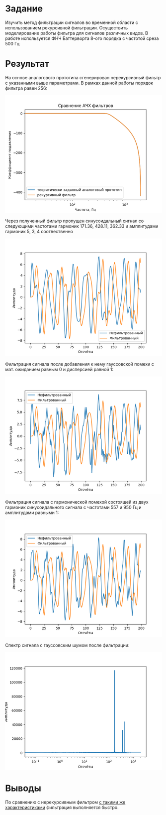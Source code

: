 # Задание

Изучить метод фильтрации сигналов во временной области с использованием рекурсивной фильтрации. Осуществить моделирование работы фильтра для сигналов различных видов. В работе используется ФНЧ Баттерворта 8-ого порядка с частотой среза 500 Гц

# Результат

На основе аналогового прототипа cгенерирован нерекурсивный фильтр с указанными выше параметрами. В рамках данной работы порядок фильтра равен 256:

![Ачх фильтров](<Сравнение АЧХ фильтров.png>)

Через полученный фильтр пропущен синусоидальный сигнал со следующими частотами гармоник 171.36, 428.11, 362.33 и амплитудами гармоник 5, 3, 4 соотвественно

![График фильтрации обычного сигнала](<График фильтрации обычного сигнала.png>)

Фильтрация сигнала после добавления к нему гауссовской помехи с мат. ожиданием равным 0 и дисперсией равной 1:

![Результат фильтрации силнала с гауссовским шумом](<Результат фильтрации силнала с гауссовским шумом.png>)

Фильтрация сигнала с гармонической помехой состоящей из двух гармоник синусоидального сигнала с частотами 557 и 950 Гц и амплитудами равными 1:

![Результат фильтрации сигнала с гармоническим шумом](<Результат фильтрации сигнала с гармоническим шумом.png>)

Спектр сигнала с гауссовским шумом после фильтрации:

![Спектр сигнала с гауссовским шумом](<Спектр сигнала после фильтрации.png>)

# Выводы

По сравнению с нерекурсивным фильтром [с такими же характеристиками](https://github.com/TestPortf/portfolio/tree/main/MetUstrCifrObr/1sem/practika/prac4) фильтрация выполняется быстро.


